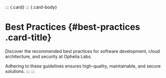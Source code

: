 ::: {.card}
::: {.card-body}
# Best Practices {#best-practices .card-title}

Discover the recommended best practices for software development, cloud
architecture, and security at Ophelia Labs.

Adhering to these guidelines ensures high-quality, maintainable, and
secure solutions.
:::
:::

